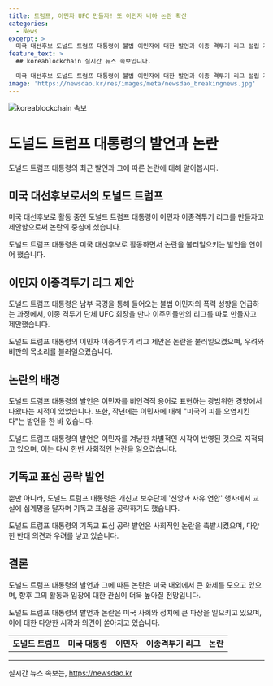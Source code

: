 ```yaml
---
title: 트럼프, 이민자 UFC 만들자! 또 이민자 비하 논란 확산
categories:
  - News
excerpt: >
  미국 대선후보 도널드 트럼프 대통령이 불법 이민자에 대한 발언과 이종 격투기 리그 설립 제안으로 논란을 빚었다. UFC 회장과의 만남에서 이주민 전용 리그 제안했으며, 교실에 십계명을 달자는 발언으로 기독교 표심도 공략하려 한 것으로 보인다. 트럼프는 과거 이민자에 대한 비난과 자극적 발언으로 논란을 일으키며, 부통령 후보를 선정하고 TV토론에 참석할 예정이다.
feature_text: >
  ## koreablockchain 실시간 뉴스 속보입니다.

  미국 대선후보 도널드 트럼프 대통령이 불법 이민자에 대한 발언과 이종 격투기 리그 설립 제안으로 논란을 빚었다. UFC 회장과의 만남에서 이주민 전용 리그 제안했으며, 교실에 십계명을 달자는 발언으로 기독교 표심도 공략하려 한 것으로 보인다. 트럼프는 과거 이민자에 대한 비난과 자극적 발언으로 논란을 일으키며, 부통령 후보를 선정하고 TV토론에 참석할 예정이다.
image: 'https://newsdao.kr/res/images/meta/newsdao_breakingnews.jpg'
---
```


<p><img src="https://newsdao.kr/res/images/meta/newsdao_breakingnews.jpg" alt="koreablockchain 속보" /></p>

<h1>도널드 트럼프 대통령의 발언과 논란</h1>

<p>도널드 트럼프 대통령의 최근 발언과 그에 따른 논란에 대해 알아봅시다.</p>

<h2 data-ke-size="size26">미국 대선후보로서의 도널드 트럼프</h2>

<p>미국 대선후보로 활동 중인 도널드 트럼프 대통령이 이민자 이종격투기 리그를 만들자고 제안함으로써 논란의 중심에 섰습니다.</p>

<p data-ke-size="size16">도널드 트럼프 대통령은 미국 대선후보로 활동하면서 논란을 불러일으키는 발언을 연이어 했습니다.</p>

<h2 data-ke-size="size26">이민자 이종격투기 리그 제안</h2>

<p>도널드 트럼프 대통령은 남부 국경을 통해 들어오는 불법 이민자의 폭력 성향을 언급하는 과정에서, 이종 격투기 단체 UFC 회장을 만나 이주민들만의 리그를 따로 만들자고 제안했습니다.</p>

<p data-ke-size="size16">도널드 트럼프 대통령의 이민자 이종격투기 리그 제안은 논란을 불러일으켰으며, 우려와 비판의 목소리를 불러일으켰습니다.</p>

<h2 data-ke-size="size26">논란의 배경</h2>

<p>도널드 트럼프 대통령의 발언은 이민자를 비인격적 용어로 표현하는 광범위한 경향에서 나왔다는 지적이 있었습니다. 또한, 작년에는 이민자에 대해 "미국의 피를 오염시킨다"는 발언을 한 바 있습니다.</p>

<p data-ke-size="size16">도널드 트럼프 대통령의 발언은 이민자를 겨냥한 차별적인 시각이 반영된 것으로 지적되고 있으며, 이는 다시 한번 사회적인 논란을 일으켰습니다.</p>

<h2 data-ke-size="size26">기독교 표심 공략 발언</h2>

<p>뿐만 아니라, 도널드 트럼프 대통령은 개신교 보수단체 '신앙과 자유 연합' 행사에서 교실에 십계명을 달자며 기독교 표심을 공략하기도 했습니다.</p>

<p data-ke-size="size16">도널드 트럼프 대통령의 기독교 표심 공략 발언은 사회적인 논란을 촉발시켰으며, 다양한 반대 의견과 우려를 낳고 있습니다.</p>

<h2 data-ke-size="size26">결론</h2>

<p>도널드 트럼프 대통령의 발언과 그에 따른 논란은 미국 내외에서 큰 화제를 모으고 있으며, 향후 그의 활동과 입장에 대한 관심이 더욱 높아질 전망입니다.</p>

<p data-ke-size="size16">도널드 트럼프 대통령의 발언과 논란은 미국 사회와 정치에 큰 파장을 일으키고 있으며, 이에 대한 다양한 시각과 의견이 쏟아지고 있습니다.</p>

<table>
  <tr>
    <td style="text-align: center; height: 17px;"><b>도널드 트럼프</b></td>
    <td style="text-align: center; height: 17px;"><b>미국 대통령</b></td>
    <td style="text-align: center; height: 17px;"><b>이민자</b></td>
    <td style="text-align: center; height: 17px;"><b>이종격투기 리그</b></td>
    <td style="text-align: center; height: 17px;"><b>논란</b></td>
  </tr>
</table>

<hr>
실시간 뉴스 속보는, <a href="https://newsdao.kr" rel="dofollow">https://newsdao.kr</a>


